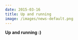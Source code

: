 ```yaml
---
date: 2015-03-16
title: Up and running
image: /images/news-default.png
---
```


**Up and running :)**
